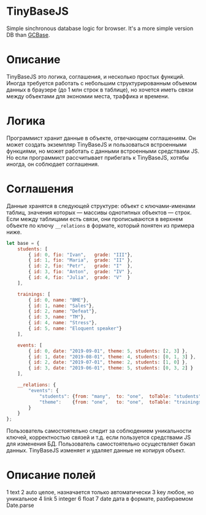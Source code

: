 # TinyBaseJS
Simple sinchronous database logic for browser.
It's a more simple version DB than [GCBase](https://github.com/GuardCat/GCBaseJS).

# Описание
TinyBaseJS это логика, соглашения, и несколько простых функций. Иногда требуется работать с небольшим структурированным объемом данных в браузере (до 1 млн строк в таблице), но хочется иметь связи между объектами для экономии места, траффика и времени.

# Логика
Программист хранит данные в объекте, отвечающем соглашениям. Он может создать экземпляр TinyBaseJS и пользоваться встроенными функциями, но может работать с данными встроенными средствами JS. Но если программист рассчитывает прибегать к TinyBaseJS, хотябы иногда, он соблюдает соглашения.

# Соглашения
Данные хранятся в следующей структуре: объект с ключами-именами таблиц, значения которых — массивы однотипных объектов — строк. Если между таблицами есть связи, они прописываются в верхнем объекте по ключу ```__relations``` в формате, который понятен из примера ниже.
```javascript
let base = {
	students: [
		{ id: 0, fio: "Ivan",	grade: "III"},
		{ id: 1, fio: "Maria",	grade: "II"	},
		{ id: 2, fio: "Petr",	grade: "I"	},
		{ id: 3, fio: "Anton",	grade: "IV"	},
		{ id: 4, fio: "Julia",	grade: "V"	}
	],

	trainings: [
		{ id: 0, name: "BME"},
		{ id: 1, name: "Sales"},
		{ id: 2, name: "Defeat"},
		{ id: 3, name: "TM"},
		{ id: 4, name: "Stress"},
		{ id: 5, name: "Eloquent speaker"}
	],

	events: [
		{ id: 0, date: "2019-09-01", theme: 5, students: [2, 3] },
		{ id: 1, date: "2019-08-01", theme: 4, students: [0, 1, 3] },
		{ id: 2, date: "2019-07-01", theme: 2, students: [1, 0] },
		{ id: 3, date: "2019-06-01", theme: 5, students: [0, 3, 2] }
	],

	__relations: {
		"events": {
			"students":	{from: "many",	to: "one",	toTable: "students",	byField: "id"},
			"theme":	{from: "one",	to: "one",	toTable: "trainings",	byField: "id"}
		}
	}
};
```
Пользователь самостоятельно следит за соблюдением уникальности ключей, корректностью связей и т.д. если пользуется средствами JS для изменения БД.
Пользователь самостоятельно осуществляет бэкап данных. TinyBaseJS изменяет и удаляет данные не копируя объект.

# Описание полей
1 text
2 auto		целое, назначается только автоматически
3 key		любое, но уникальное
4 link
5 integer
6 float
7 date		дата в формате, разбираемом Date.parse

